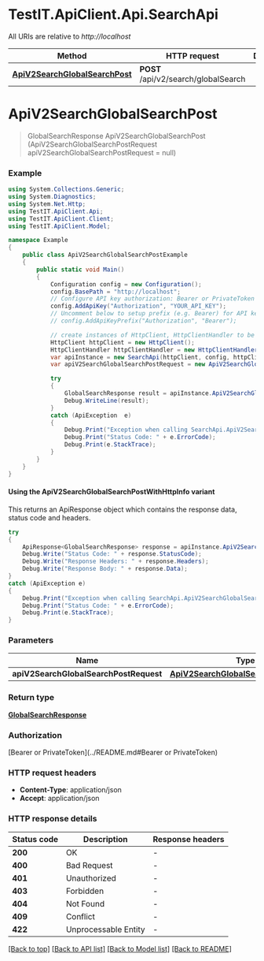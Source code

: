 # TestIT.ApiClient.Api.SearchApi

All URIs are relative to *http://localhost*

| Method | HTTP request | Description |
|--------|--------------|-------------|
| [**ApiV2SearchGlobalSearchPost**](SearchApi.md#apiv2searchglobalsearchpost) | **POST** /api/v2/search/globalSearch |  |

<a id="apiv2searchglobalsearchpost"></a>
# **ApiV2SearchGlobalSearchPost**
> GlobalSearchResponse ApiV2SearchGlobalSearchPost (ApiV2SearchGlobalSearchPostRequest apiV2SearchGlobalSearchPostRequest = null)



### Example
```csharp
using System.Collections.Generic;
using System.Diagnostics;
using System.Net.Http;
using TestIT.ApiClient.Api;
using TestIT.ApiClient.Client;
using TestIT.ApiClient.Model;

namespace Example
{
    public class ApiV2SearchGlobalSearchPostExample
    {
        public static void Main()
        {
            Configuration config = new Configuration();
            config.BasePath = "http://localhost";
            // Configure API key authorization: Bearer or PrivateToken
            config.AddApiKey("Authorization", "YOUR_API_KEY");
            // Uncomment below to setup prefix (e.g. Bearer) for API key, if needed
            // config.AddApiKeyPrefix("Authorization", "Bearer");

            // create instances of HttpClient, HttpClientHandler to be reused later with different Api classes
            HttpClient httpClient = new HttpClient();
            HttpClientHandler httpClientHandler = new HttpClientHandler();
            var apiInstance = new SearchApi(httpClient, config, httpClientHandler);
            var apiV2SearchGlobalSearchPostRequest = new ApiV2SearchGlobalSearchPostRequest(); // ApiV2SearchGlobalSearchPostRequest |  (optional) 

            try
            {
                GlobalSearchResponse result = apiInstance.ApiV2SearchGlobalSearchPost(apiV2SearchGlobalSearchPostRequest);
                Debug.WriteLine(result);
            }
            catch (ApiException  e)
            {
                Debug.Print("Exception when calling SearchApi.ApiV2SearchGlobalSearchPost: " + e.Message);
                Debug.Print("Status Code: " + e.ErrorCode);
                Debug.Print(e.StackTrace);
            }
        }
    }
}
```

#### Using the ApiV2SearchGlobalSearchPostWithHttpInfo variant
This returns an ApiResponse object which contains the response data, status code and headers.

```csharp
try
{
    ApiResponse<GlobalSearchResponse> response = apiInstance.ApiV2SearchGlobalSearchPostWithHttpInfo(apiV2SearchGlobalSearchPostRequest);
    Debug.Write("Status Code: " + response.StatusCode);
    Debug.Write("Response Headers: " + response.Headers);
    Debug.Write("Response Body: " + response.Data);
}
catch (ApiException e)
{
    Debug.Print("Exception when calling SearchApi.ApiV2SearchGlobalSearchPostWithHttpInfo: " + e.Message);
    Debug.Print("Status Code: " + e.ErrorCode);
    Debug.Print(e.StackTrace);
}
```

### Parameters

| Name | Type | Description | Notes |
|------|------|-------------|-------|
| **apiV2SearchGlobalSearchPostRequest** | [**ApiV2SearchGlobalSearchPostRequest**](ApiV2SearchGlobalSearchPostRequest.md) |  | [optional]  |

### Return type

[**GlobalSearchResponse**](GlobalSearchResponse.md)

### Authorization

[Bearer or PrivateToken](../README.md#Bearer or PrivateToken)

### HTTP request headers

 - **Content-Type**: application/json
 - **Accept**: application/json


### HTTP response details
| Status code | Description | Response headers |
|-------------|-------------|------------------|
| **200** | OK |  -  |
| **400** | Bad Request |  -  |
| **401** | Unauthorized |  -  |
| **403** | Forbidden |  -  |
| **404** | Not Found |  -  |
| **409** | Conflict |  -  |
| **422** | Unprocessable Entity |  -  |

[[Back to top]](#) [[Back to API list]](../README.md#documentation-for-api-endpoints) [[Back to Model list]](../README.md#documentation-for-models) [[Back to README]](../README.md)


